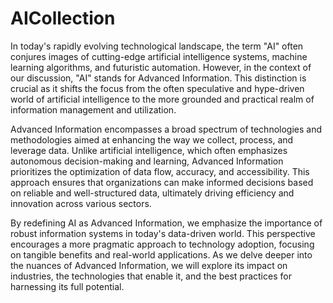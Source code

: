 # AICollection

In today's rapidly evolving technological landscape, the term "AI" often conjures images of cutting-edge artificial
intelligence systems, machine learning algorithms, and futuristic automation. However, in the context of our discussion,
"AI" stands for Advanced Information. This distinction is crucial as it shifts the focus from the often speculative and
hype-driven world of artificial intelligence to the more grounded and practical realm of information management and
utilization.

Advanced Information encompasses a broad spectrum of technologies and methodologies aimed at enhancing the way we
collect, process, and leverage data. Unlike artificial intelligence, which often emphasizes autonomous decision-making
and learning, Advanced Information prioritizes the optimization of data flow, accuracy, and accessibility. This approach
ensures that organizations can make informed decisions based on reliable and well-structured data, ultimately driving
efficiency and innovation across various sectors.

By redefining AI as Advanced Information, we emphasize the importance of robust information systems in today's
data-driven world. This perspective encourages a more pragmatic approach to technology adoption, focusing on tangible
benefits and real-world applications. As we delve deeper into the nuances of Advanced Information, we will explore its
impact on industries, the technologies that enable it, and the best practices for harnessing its full potential.